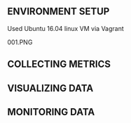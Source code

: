 ## ENVIRONMENT SETUP

Used Ubuntu 16.04 linux VM via Vagrant

001.PNG

## COLLECTING METRICS

## VISUALIZING DATA

## MONITORING DATA
